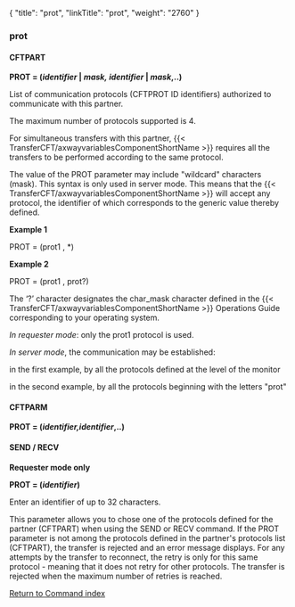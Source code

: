 {
    "title": "prot",
    "linkTitle": "prot",
    "weight": "2760"
}<span id="prot"></span>

### prot

#### CFTPART

**PROT = (*identifier* &#124; *mask,* *identifier* &#124; *mask*,..)**

List of communication protocols (CFTPROT ID identifiers) authorized
to communicate with this partner.

The maximum number of protocols supported is 4.

For simultaneous transfers with this partner, {{< TransferCFT/axwayvariablesComponentShortName  >}} requires all the transfers to be performed according to the same protocol.

The value of the PROT parameter may include "wildcard" characters
(mask). This syntax is only used in server mode. This means that the {{< TransferCFT/axwayvariablesComponentShortName  >}}
will accept any protocol, the identifier of which corresponds to the generic
value thereby defined.

****Example 1****

PROT = (prot1 , \*)

****Example 2****

PROT = (prot1 , prot?)

The ‘?’ character designates the char_mask character defined in the
{{< TransferCFT/axwayvariablesComponentShortName  >}} Operations Guide corresponding to your operating system.

*In requester mode*: only the prot1
protocol is used.

*In server mode*, the communication
may be established:

in the first example, by all the protocols defined at the level of the
monitor

in the second example, by all the protocols beginning with the letters
"prot"

#### CFTPARM

**PROT = (*identifier,identifier*,..)**

#### SEND / RECV

******Requester mode only******

**PROT = (*identifier*)**

Enter an identifier of up to 32 characters.

This parameter allows you to chose one of the protocols defined for the partner (CFTPART) when using the SEND or RECV command. If the PROT parameter is not among the protocols defined in the partner's protocols list (CFTPART), the transfer is rejected and an error message displays. For any attempts by the transfer to reconnect, the retry is only for this same protocol - meaning that it does not retry for other protocols. The transfer is rejected when the maximum number of retries is reached.

[Return to Command index](../../)
